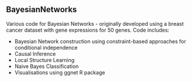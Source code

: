 ## BayesianNetworks
  
Various code for Bayesian Networks - originally developed using a breast cancer dataset with gene expressions for 50 genes. Code includes:
- Bayesian Network construction using constraint-based approaches for conditional independence
- Causal Inference
- Local Structure Learning
- Naive Bayes Classification
- Visualisations using ggnet R package
